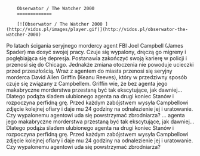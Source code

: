 
        Obserwator / The Watcher 2000 
        =============
        
        [![Obserwator / The Watcher 2000 ](http://vidos.pl/images/player.gif)](http://vidos.pl/obserwator-the-watcher-2000)
        
        
 Po latach ścigania seryjnego mordercy agent FBI Joel Campbell (James Spader) ma dosyć swojej pracy. Czuje się wypalony, dręczą go migreny i pogłębiająca się depresja. Postanawia zakończyć swoją karierę w policji i przenosi się do Chicago. Jednakże zmiana otoczenia nie powoduje ucieczki przed przeszłością. Wraz z agentem do miasta przenosi się seryjny morderca David Allen Griffin (Keanu Reeves), który w przedziwny sposób czuje się związany z Campbellem. Griffin wie, że bez agenta jego makabryczne morderstwa przestaną być tak ekscytujące, jak dawniej... Dlatego podąża śladem ulubionego agenta na drugi koniec Stanów i rozpoczyna perfidną grę. Przed każdym zabójstwem wysyła Campbellowi zdjęcie kolejnej ofiary i daje mu 24 godziny na odnalezienie jej i uratowanie. Czy wypalonemu agentowi uda się powstrzymać zbrodniarza?   ... agenta jego makabryczne morderstwa przestaną być tak ekscytujące, jak dawniej... Dlatego podąża śladem ulubionego agenta na drugi koniec Stanów i rozpoczyna perfidną grę. Przed każdym zabójstwem wysyła Campbellowi zdjęcie kolejnej ofiary i daje mu 24 godziny na odnalezienie jej i uratowanie. Czy wypalonemu agentowi uda się powstrzymać zbrodniarza?
    